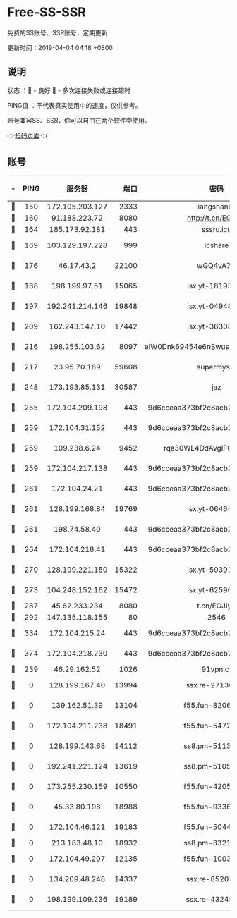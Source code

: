# Free-SS-SSR

免费的SS账号、SSR账号，定期更新

更新时间：2019-04-04 04:18 +0800

## 说明

状态     ：🙂 - 良好 🙁 - 多次连接失败或连接超时

PING值   ：不代表真实使用中的速度，仅供参考。

账号兼容SS、SSR，你可以自由在两个软件中使用。

👉[扫码页面](https://liesauer.github.io/Free-SS-SSR/)👈

## 账号

|-|PING|服务器|端口|密码|加密方式|区域|
|:----:|:----:|:-----:|-----:|:----:|:----:|:----:|
|🙂|150|172.105.203.127|2333|liangshanbo|chacha20|JP|
|🙂|160|91.188.223.72|8080|http://t.cn/EGJIyrl|rc4-md5|RU|
|🙂|164|185.173.92.181|443|sssru.icu|rc4-md5|RU|
|🙂|169|103.129.197.228|999|lcshare|aes-256-cfb|US|
|🙂|176|46.17.43.2|22100|wGQ4vA7D|aes-256-gcm|RU|
|🙂|188|198.199.97.51|15065|isx.yt-18193604|aes-256-cfb|US|
|🙂|197|192.241.214.146|19848|isx.yt-04948668|aes-256-cfb|US|
|🙂|209|162.243.147.10|17442|isx.yt-36308071|aes-256-cfb|US|
|🙂|216|198.255.103.62|8097|eIW0Dnk69454e6nSwuspv9DmS201tQ0D|aes-256-cfb|US|
|🙂|217|23.95.70.189|59608|supermyssr|chacha20-ietf|US|
|🙂|248|173.193.85.131|30587|jaz|aes-256-cfb|US|
|🙂|255|172.104.209.198|443|9d6cceaa373bf2c8acb22e60b6a58be6|aes-256-cfb|US|
|🙂|259|172.104.31.152|443|9d6cceaa373bf2c8acb22e60b6a58be6|aes-256-cfb|US|
|🙂|259|109.238.6.24|9452|rqa30WL4DdAvgIFG6Fs3znzTa|aes-256-cfb|FR|
|🙂|259|172.104.217.138|443|9d6cceaa373bf2c8acb22e60b6a58be6|aes-256-cfb|US|
|🙂|261|172.104.24.21|443|9d6cceaa373bf2c8acb22e60b6a58be6|aes-256-cfb|US|
|🙂|261|128.199.168.84|19769|isx.yt-06464795|aes-256-cfb|SG|
|🙂|261|198.74.58.40|443|9d6cceaa373bf2c8acb22e60b6a58be6|aes-256-cfb|US|
|🙂|264|172.104.218.41|443|9d6cceaa373bf2c8acb22e60b6a58be6|aes-256-cfb|US|
|🙂|270|128.199.221.150|15322|isx.yt-59391923|aes-256-cfb|SG|
|🙂|273|104.248.152.162|15472|isx.yt-62596882|aes-256-cfb|SG|
|🙂|287|45.62.233.234|8080|t.cn/EGJIyrl|rc4-md5|CA|
|🙂|292|147.135.118.155|80|2546|chacha20|US|
|🙂|334|172.104.215.24|443|9d6cceaa373bf2c8acb22e60b6a58be6|aes-256-cfb|US|
|🙂|374|172.104.218.230|443|9d6cceaa373bf2c8acb22e60b6a58be6|aes-256-cfb|US|
|🙂|239|46.29.162.52|1026|91vpn.cf|rc4-md5|RU|
|🙁|0|128.199.167.40|13994|ssx.re-27130562|aes-256-cfb|SG|
|🙁|0|139.162.51.39|13104|f55.fun-82060458|aes-256-cfb|SG|
|🙁|0|172.104.211.238|18491|f55.fun-54724290|aes-256-cfb|US|
|🙁|0|128.199.143.68|14112|ss8.pm-51133545|aes-256-cfb|SG|
|🙁|0|192.241.221.124|13619|ss8.pm-51057962|aes-256-cfb|US|
|🙁|0|173.255.230.159|10550|f55.fun-42056790|aes-256-cfb|US|
|🙁|0|45.33.80.198|18988|f55.fun-93362245|aes-256-cfb|US|
|🙁|0|172.104.46.121|19183|f55.fun-50446313|aes-256-cfb|SG|
|🙁|0|213.183.48.10|18932|ss8.pm-33211781|rc4-md5|RU|
|🙁|0|172.104.49.207|12135|f55.fun-10038011|aes-256-cfb|SG|
|🙁|0|134.209.48.248|14337|ssx.re-85207480|aes-256-cfb|US|
|🙁|0|198.199.109.236|19189|ssx.re-43249557|aes-256-cfb|US|
